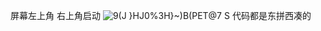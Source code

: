 屏幕左上角 右上角启动
![9(J }HJ0%3H}~)B(PET@7 S](https://user-images.githubusercontent.com/65208747/152699134-be6e779f-aff9-4d8b-ba39-bbc376c10b34.png)
代码都是东拼西凑的 
